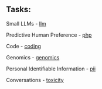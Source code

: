 ## Tasks:  

Small LLMs - [llm](llm)

Predictive Human Preference - [php](php)

Code - [coding](coding)

Genomics - [genomics](genomics)

Personal Identifiable Information - [pii](pii)

Conversations - [toxicity](toxicity)





